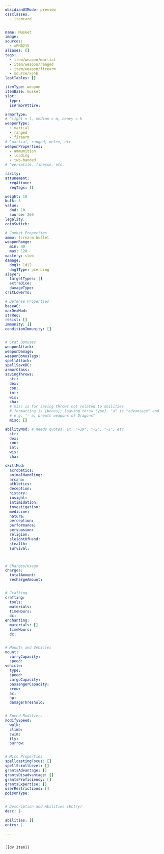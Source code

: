 ```yaml
---
obsidianUIMode: preview
cssclasses:
  - itemcard


name: Musket
image: 
sources: 
  - xPHB215
aliases: []
tags: 
  - item/weapon/martial
  - item/weapon/ranged
  - item/weapon/firearm
  - source/xphb
lootTables: []

itemType: weapon
itemBase: musket
slot:
  type: 
  isArmorAttire: 

armorType:  
# ^light = l, medium = m, heavy = h
weaponType:
  - martial
  - ranged
  - firearm
# ^martial, ranged, melee, etc.
weaponProperties: 
  - ammunition
  - loading
  - two-handed
# ^versatile, finesse, etc.  

rarity: 
attunement:
  reqAttune: 
  reqTags: []

weight: 10
bulk: 3
value:
  dnd: 10
  source: 260
legality:
coinSwitch: 

# Combat Properties
ammo: firearm bullet
weaponRange:
  min: 40
  max: 120
mastery: slow
damage:
  dmg1: 1d12
  dmg1Type: piercing 
slayer:
  targetTypes: []
  extraDice: 
  damageType: 
critLowerTo: 

# Defense Properties
baseAC: 
maxDexMod: 
strReq: 
resist: []
immunity: []
conditionImmunity: []


# Stat Bonuses
weaponAttack: 
weaponDamage: 
weaponBonusTags:
spellAttack:
spellSaveDC:
armorClass: 
savingThrows: 
  str:
  dex:
  con:
  int:
  wis:
  cha:
  # misc is for saving throws not related to abilities
  # formatting is [bonus]; [saving throw type]. "a" is "advantage" and 1,2,3 are for +1,+2,+3 etc. 
  # e.g. "- a; breath weapons of Dragons"
  misc: []

abilityMod: # needs quotes. Ex. "=19", "+2", "-1", etc
  str: 
  dex: 
  con: 
  int: 
  wis: 
  cha: 

skillMod:
  acrobatics:
  animalHandling:
  arcana:
  athletics:
  deception:
  history:
  insight:
  intimidation:
  investigation:
  medicine:
  nature:
  perception:
  performance:
  persuasion:
  religion:
  sleightOfHand:
  stealth:
  survival:



# Charges/Usage
charges:
  totalAmount: 
  rechargeAmount: 


# Crafting
crafting:
  tools: 
  materials:
  timeHours: 
  dc: 
enchanting:
  materials: []
  timeHours: 
  dc: 


# Mounts and Vehicles
mount:
  carryCapacity:
  speed:
vehicle:
  type: 
  speed:
  cargoCapacity: 
  passengerCapacity: 
  crew: 
  ac: 
  hp: 
  damageThreshold: 


# Speed Modifiers
modifySpeed:
  walk:
  climb:
  swim:
  fly:
  burrow:


# Misc Properties
spellcastingFocus: []
spellScrollLevel: []
grantsAdvantage: []
grantsDisadvantage: []
grantsProficiency: []
grantsExpertise: []
userRestrictions: []
poisonType: 


# Description and Abilities (Entry)
desc: |-
  
abilities: []
entry: |-
  
---
```


```meta-bind-embed

[[dv Item]]

```